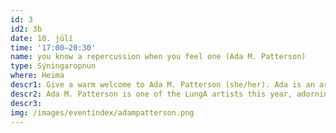 ```yaml
---
id: 3
id2: 3b
date: 10. júlí
time: '17:00–20:30'
name: you know a repercussion when you feel one (Ada M. Patterson)
type: Sýningaropnun
where: Heima
descr1: Give a warm welcome to Ada M. Patterson (she/her). Ada is an artist and writer based between Barbados, London and Rotterdam. She works with masquerade, music, performance, poetry, textiles and video, looking at how storytelling can make identity formation both possible and impossible. Her recent work considers the connections between transformation, crisis, grief, rage, disappearance, discretion, self-defence and survival.  
descr2: Ada M. Patterson is one of the LungA artists this year, adorning Seyðisfjörður with her artworks around town from the start of the festival! Clementine Edwards’ workshop, ‘The shoulders we stand one’ draws inspiration from Ada’s artworks and you can sign up for the workshop until June 4!
descr3: 
img: /images/eventindex/adampatterson.png
---
```

